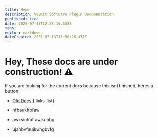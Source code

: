 ```yaml
---
title: Home
description: Volmit Software Plugin Documentation
published: true
date: 2025-07-13T12:38:16.538Z
tags: 
editor: markdown
dateCreated: 2025-07-13T11:50:25.837Z
---
```


# Hey, These docs are under construction! ⚠️
If you are looking for the current docs because this isnt finished, heres a button:
- [Old Docs](https://docs.old.volmit.com)
{.links-list}


- hfbaukhbfaw
- awksiuhbf awjkuhbg
- ujahbvfaujkwhgbvfg